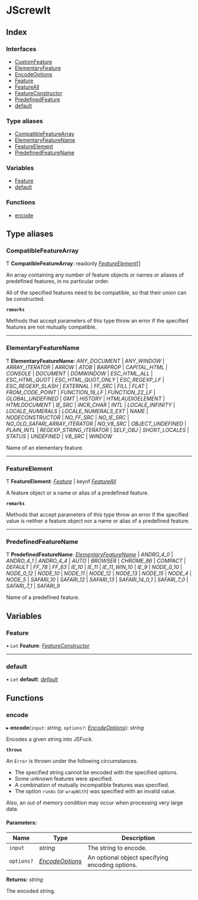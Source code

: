 # JScrewIt

## Index

### Interfaces

* [CustomFeature](interfaces/customfeature.md)
* [ElementaryFeature](interfaces/elementaryfeature.md)
* [EncodeOptions](interfaces/encodeoptions.md)
* [Feature](interfaces/feature.md)
* [FeatureAll](interfaces/featureall.md)
* [FeatureConstructor](interfaces/featureconstructor.md)
* [PredefinedFeature](interfaces/predefinedfeature.md)
* [default](interfaces/default.md)

### Type aliases

* [CompatibleFeatureArray](README.md#compatiblefeaturearray)
* [ElementaryFeatureName](README.md#elementaryfeaturename)
* [FeatureElement](README.md#featureelement)
* [PredefinedFeatureName](README.md#predefinedfeaturename)

### Variables

* [Feature](README.md#feature)
* [default](README.md#default)

### Functions

* [encode](README.md#encode)

## Type aliases

### CompatibleFeatureArray

Ƭ **CompatibleFeatureArray**: readonly [*FeatureElement*](README.md#featureelement)[]

An array containing any number of feature objects or names or aliases of predefined features, in
no particular order.

All of the specified features need to be compatible, so that their union can be constructed.

**`remarks`** 

Methods that accept parameters of this type throw an error if the specified features are not
mutually compatible.

___

### ElementaryFeatureName

Ƭ **ElementaryFeatureName**: *ANY_DOCUMENT* \| *ANY_WINDOW* \| *ARRAY_ITERATOR* \| *ARROW* \| *ATOB* \| *BARPROP* \| *CAPITAL_HTML* \| *CONSOLE* \| *DOCUMENT* \| *DOMWINDOW* \| *ESC_HTML_ALL* \| *ESC_HTML_QUOT* \| *ESC_HTML_QUOT_ONLY* \| *ESC_REGEXP_LF* \| *ESC_REGEXP_SLASH* \| *EXTERNAL* \| *FF_SRC* \| *FILL* \| *FLAT* \| *FROM_CODE_POINT* \| *FUNCTION_19_LF* \| *FUNCTION_22_LF* \| *GLOBAL_UNDEFINED* \| *GMT* \| *HISTORY* \| *HTMLAUDIOELEMENT* \| *HTMLDOCUMENT* \| *IE_SRC* \| *INCR_CHAR* \| *INTL* \| *LOCALE_INFINITY* \| *LOCALE_NUMERALS* \| *LOCALE_NUMERALS_EXT* \| *NAME* \| *NODECONSTRUCTOR* \| *NO_FF_SRC* \| *NO_IE_SRC* \| *NO_OLD_SAFARI_ARRAY_ITERATOR* \| *NO_V8_SRC* \| *OBJECT_UNDEFINED* \| *PLAIN_INTL* \| *REGEXP_STRING_ITERATOR* \| *SELF_OBJ* \| *SHORT_LOCALES* \| *STATUS* \| *UNDEFINED* \| *V8_SRC* \| *WINDOW*

Name of an elementary feature.

___

### FeatureElement

Ƭ **FeatureElement**: [*Feature*](README.md#feature) \| keyof [*FeatureAll*](interfaces/featureall.md)

A feature object or a name or alias of a predefined feature.

**`remarks`** 

Methods that accept parameters of this type throw an error if the specified value is neither a
feature object nor a name or alias of a predefined feature.

___

### PredefinedFeatureName

Ƭ **PredefinedFeatureName**: [*ElementaryFeatureName*](README.md#elementaryfeaturename) \| *ANDRO_4_0* \| *ANDRO_4_1* \| *ANDRO_4_4* \| *AUTO* \| *BROWSER* \| *CHROME_86* \| *COMPACT* \| *DEFAULT* \| *FF_78* \| *FF_83* \| *IE_10* \| *IE_11* \| *IE_11_WIN_10* \| *IE_9* \| *NODE_0_10* \| *NODE_0_12* \| *NODE_10* \| *NODE_11* \| *NODE_12* \| *NODE_13* \| *NODE_15* \| *NODE_4* \| *NODE_5* \| *SAFARI_10* \| *SAFARI_12* \| *SAFARI_13* \| *SAFARI_14_0_1* \| *SAFARI_7_0* \| *SAFARI_7_1* \| *SAFARI_9*

Name of a predefined feature.

## Variables

### Feature

• `Let` **Feature**: [*FeatureConstructor*](interfaces/featureconstructor.md)

___

### default

• `Let` **default**: [*default*](README.md#default)

## Functions

### encode

▸ **encode**(`input`: *string*, `options?`: [*EncodeOptions*](interfaces/encodeoptions.md)): *string*

Encodes a given string into JSFuck.

**`throws`** 

An `Error` is thrown under the following circumstances.
 - The specified string cannot be encoded with the specified options.
 - Some unknown features were specified.
 - A combination of mutually incompatible features was specified.
 - The option `runAs` (or `wrapWith`) was specified with an invalid value.

Also, an out of memory condition may occur when processing very large data.

#### Parameters:

Name | Type | Description |
------ | ------ | ------ |
`input` | *string* |   The string to encode.    |
`options?` | [*EncodeOptions*](interfaces/encodeoptions.md) |   An optional object specifying encoding options.    |

**Returns:** *string*

The encoded string.
